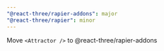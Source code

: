 ```yaml
---
"@react-three/rapier-addons": major
"@react-three/rapier": minor
---
```


Move `<Attractor />` to @react-three/rapier-addons
